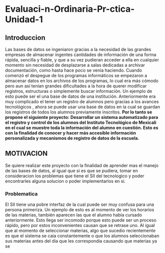 # Evaluaci-n-Ordinaria-Pr-ctica-Unidad-1

## Introduccion
Las bases de datos se ingeniaron gracias a la necesidad de las grandes empresas de almacenar ingentes cantidades de información de una forma rápida, sencilla y fiable, y que a su vez pudieran acceder a ella en cualquier momento sin necesidad de desplazarse a salas dedicadas a archivar documentación, como hasta hace poco se venía haciendo.
Cuando comenzó el despegue de los programas informáticos se empezaron a almacenar datos en los archivos de los programas, lo cual era más cómodo pero aun así tenían grandes dificultades a la hora de querer modificar registros, estructuras o simplemente buscar información.
Un ejemplo de esto puede ser el una base de datos de una institución. Anteriormente era muy complicado el tener un registro de alumnos pero gracias a los avances tecnológicos , ahora se puede usar una base de datos en la cual se guardan los registros de todos los alumnos previamente inscritos.
**Por lo tanto se propone el siguiente proyecto:**
**Desarrollar un sistema automatizado para el registro y control de los alumnos del Instituto Tecnológico de Mexicali  en el cual se muestre toda la información del alumno en cuestión. Esto es con la finalidad de conocer y hacer más accesible información personalizada y mecanismos de registro de datos de la escuela.**


## MOTIVACION
Se quiere realizar este proyecto con la finalidad de aprender mas el manejo de las bases de datos, al igual que si es que se pudiera, tomar en consideracion los problemas que tiene el SII del tecnologico y poder encontrarles alguna solucion o poder implementarlos en si.


### Problematica
El SII tiene una pobre interfaz de la cual puede ser muy confusa para una persona primeriza. Un ejemplo de esto es al momento de ver los horarios de las materias, también aparecen las que el alumno había cursado anteriormente. Esto llega ser incomodo porque esto puede ser un proceso rápido, pero por estos inconvenientes causan que se retrase uno. Al igual que al momento de seleccionar materias, algo que sucedio recientemente es que el sistema se caia constantemente o que los alumnos seleccionaban sus materias antes del dia que les correspondia causando que materias ya se

